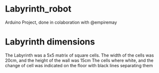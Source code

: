 # Labyrinth_robot
Arduino Project, done in colaboration with @empiremay

# Labyrinth dimensions
The Labyrinth was a 5x5 matrix of square cells.
The width of the cells was 20cm, and the height of the wall was 15cm
The cells where white, and the change of cell was indicated on the floor with black lines separating them
